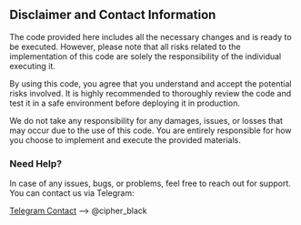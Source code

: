 ## Disclaimer and Contact Information

The code provided here includes all the necessary changes and is ready to be executed. However, please note that all risks related to the implementation of this code are solely the responsibility of the individual executing it. 

By using this code, you agree that you understand and accept the potential risks involved. It is highly recommended to thoroughly review the code and test it in a safe environment before deploying it in production. 

We do not take any responsibility for any damages, issues, or losses that may occur due to the use of this code. You are entirely responsible for how you choose to implement and execute the provided materials.

### Need Help?

In case of any issues, bugs, or problems, feel free to reach out for support. You can contact us via Telegram:

[Telegram Contact](https://t.me/cipher_black) --> @cipher_black
